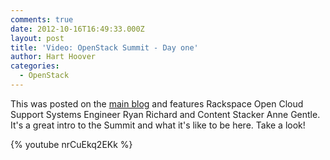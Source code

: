 ```yaml
---
comments: true
date: 2012-10-16T16:49:33.000Z
layout: post
title: 'Video: OpenStack Summit - Day one'
author: Hart Hoover
categories:
  - OpenStack
---
```


This was posted on the [main blog](https://www.rackspace.com/blog/video-openstack-summit-san-diego-day-one/)
and features Rackspace Open Cloud Support Systems Engineer Ryan Richard and
Content Stacker Anne Gentle. It's a great intro to the Summit and what it's
like to be here. Take a look!

<!-- more -->

{% youtube nrCuEkq2EKk %}
